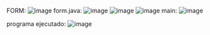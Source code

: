 FORM:
![image](https://github.com/user-attachments/assets/7a8c502b-3f39-420c-b91b-d903ed3edd40)
form.java:
![image](https://github.com/user-attachments/assets/eecfd46b-463d-46ec-9351-639d4a1462d6)
![image](https://github.com/user-attachments/assets/572e7933-0ed8-49a0-9b60-6be6e04634a1)
![image](https://github.com/user-attachments/assets/1c707aff-f84d-42d4-9b17-df93ffe4cfd2)
main:
![image](https://github.com/user-attachments/assets/9b3892de-76e2-4037-bbe6-f13e1d77c8b6)

programa ejecutado:
![image](https://github.com/user-attachments/assets/a4008390-eef6-4888-ba76-faf132a41eec)






